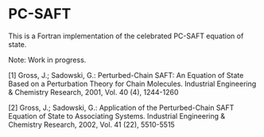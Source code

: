 # PC-SAFT

This is a Fortran implementation of the celebrated PC-SAFT equation of state.

Note: Work in progress.


[1] Gross, J.; Sadowski, G.: Perturbed-Chain SAFT: An Equation of State Based on a Perturbation Theory for Chain Molecules. Industrial Engineering & Chemistry Research, 2001, Vol. 40 (4), 1244-1260

[2] Gross, J.; Sadowski, G.: Application of the Perturbed-Chain SAFT Equation of State to Associating Systems. Industrial Engineering & Chemistry Research, 2002, Vol. 41 (22), 5510-5515





